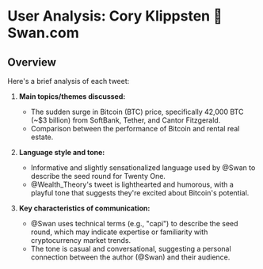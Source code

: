 # User Analysis: Cory Klippsten 🦢 Swan.com

## Overview

Here's a brief analysis of each tweet:

1. **Main topics/themes discussed:**
   - The sudden surge in Bitcoin (BTC) price, specifically 42,000 BTC (~$3 billion) from SoftBank, Tether, and Cantor Fitzgerald.
   - Comparison between the performance of Bitcoin and rental real estate.

2. **Language style and tone:**
   - Informative and slightly sensationalized language used by @Swan to describe the seed round for Twenty One.
   - @Wealth_Theory's tweet is lighthearted and humorous, with a playful tone that suggests they're excited about Bitcoin's potential.

3. **Key characteristics of communication:**
   - @Swan uses technical terms (e.g., "capi") to describe the seed round, which may indicate expertise or familiarity with cryptocurrency market trends.
   - The tone is casual and conversational, suggesting a personal connection between the author (@Swan) and their audience.